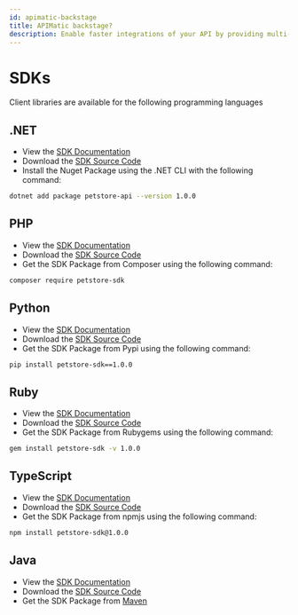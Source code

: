 ```yaml
---
id: apimatic-backstage
title: APIMatic backstage?
description: Enable faster integrations of your API by providing multi-language SDKs with API reference docs, dynamic code samples, assisted authentication and more - all auto-generated to provide a comprehensive developer experience beyond any API documentation tool.
---
```


# SDKs

Client libraries are available for the following programming languages


## .NET 

- View the [SDK Documentation](https://www.apimatic.io/apidocs/petstore-portal/v/1_60_0#/net-standard-library/step-by-step-tutorial) 
- Download the [SDK Source Code](https://www.apimatic.io/api/api-entities/GUuPW4kvNwXoU1uPVw4xxLi55U-Gz_kJ-9p_GpjFxA9ZxdOJR3m1y4shqxqX4W23/portal-artifacts/sdks/generated-file?template=cs_net_standard_lib)
- Install the Nuget Package using the .NET CLI with the following command: 

```bash
dotnet add package petstore-api --version 1.0.0
```


## PHP

- View the [SDK Documentation](https://www.apimatic.io/apidocs/petstore-portal/v/1_60_0#/php/step-by-step-tutorial) 
- Download the [SDK Source Code](https://www.apimatic.io/api/api-entities/GUuPW4kvNwXoU1uPVw4xxLi55U-Gz_kJ-9p_GpjFxA9ZxdOJR3m1y4shqxqX4W23/portal-artifacts/sdks/generated-file?template=php_generic_lib_v2)
- Get the SDK Package from Composer using the following command:

```bash
composer require petstore-sdk
```


## Python

- View the [SDK Documentation](https://www.apimatic.io/apidocs/petstore-portal/v/1_60_0#/python/step-by-step-tutorial) 
- Download the [SDK Source Code](https://www.apimatic.io/api/api-entities/GUuPW4kvNwXoU1uPVw4xxLi55U-Gz_kJ-9p_GpjFxA9ZxdOJR3m1y4shqxqX4W23/portal-artifacts/sdks/generated-file?template=python_generic_lib)
- Get the SDK Package from Pypi using the following command:

```bash
pip install petstore-sdk==1.0.0
```


## Ruby

- View the [SDK Documentation](https://www.apimatic.io/apidocs/petstore-portal/v/1_60_0#/ruby/step-by-step-tutorial) 
- Download the [SDK Source Code](https://www.apimatic.io/api/api-entities/GUuPW4kvNwXoU1uPVw4xxLi55U-Gz_kJ-9p_GpjFxA9ZxdOJR3m1y4shqxqX4W23/portal-artifacts/sdks/generated-file?template=ruby_generic_lib)
- Get the SDK Package from Rubygems using the following command:

```bash
gem install petstore-sdk -v 1.0.0
```


## TypeScript

- View the [SDK Documentation](https://www.apimatic.io/apidocs/petstore-portal/v/1_60_0#/typescript/step-by-step-tutorial) 
- Download the [SDK Source Code](https://www.apimatic.io/api/api-entities/GUuPW4kvNwXoU1uPVw4xxLi55U-Gz_kJ-9p_GpjFxA9ZxdOJR3m1y4shqxqX4W23/portal-artifacts/sdks/generated-file?template=ts_generic_lib)
- Get the SDK Package from npmjs using the following command:


```bash
npm install petstore-sdk@1.0.0 
```


## Java

- View the [SDK Documentation](https://www.apimatic.io/apidocs/petstore-portal/v/1_60_0#/java/step-by-step-tutorial) 
- Download the [SDK Source Code](https://www.apimatic.io/api/api-entities/GUuPW4kvNwXoU1uPVw4xxLi55U-Gz_kJ-9p_GpjFxA9ZxdOJR3m1y4shqxqX4W23/portal-artifacts/sdks/generated-file?template=java_eclipse_jre_lib)
- Get the SDK Package from [Maven](https://central.sonatype.com/)

